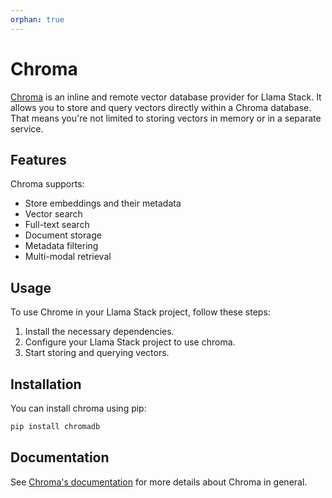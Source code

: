 ```yaml
---
orphan: true
---
```

# Chroma 

[Chroma](https://www.trychroma.com/) is an inline and remote vector 
database provider for Llama Stack. It allows you to store and query vectors directly within a Chroma database. 
That means you're not limited to storing vectors in memory or in a separate service.

## Features
Chroma supports:
- Store embeddings and their metadata
- Vector search
- Full-text search
- Document storage
- Metadata filtering
- Multi-modal retrieval

## Usage

To use Chrome in your Llama Stack project, follow these steps:

1. Install the necessary dependencies.
2. Configure your Llama Stack project to use chroma.
3. Start storing and querying vectors.

## Installation

You can install chroma using pip:

```bash
pip install chromadb
```

## Documentation
See [Chroma's documentation](https://docs.trychroma.com/docs/overview/introduction) for more details about Chroma in general.
